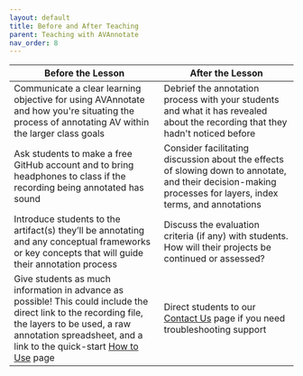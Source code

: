 ```yaml
---
layout: default
title: Before and After Teaching
parent: Teaching with AVAnnotate
nav_order: 8
---
```


| Before the Lesson  | After the Lesson |
| ------------- | ------------- |
| Communicate a clear learning objective for using AVAnnotate and how you're situating the process of annotating AV within the larger class goals | Debrief the annotation process with your students and what it has revealed about the recording that they hadn't noticed before |   
| Ask students to make a free GitHub account and to bring headphones to class if the recording being annotated has sound | Consider facilitating discussion about the effects of slowing down to annotate, and their decision-making processes for layers, index terms, and annotations |
| Introduce students to the artifact(s) they’ll be annotating and any conceptual frameworks or key concepts that will guide their annotation process  | Discuss the evaluation criteria (if any) with students. How will their projects be continued or assessed? |
| Give students as much information in advance as possible! This could include the direct link to the recording file, the layers to be used, a raw annotation spreadsheet, and a link to the quick-start [How to Use](https://av-annotate.org/how-to-use/) page | Direct students to our [Contact Us](https://av-annotate.org/contact-us/) page if you need troubleshooting support |
